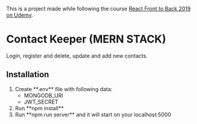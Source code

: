 This is a project made while following the course [React Front to Back 2019 on Udemy](https://www.udemy.com/course/modern-react-front-to-back).

# Contact Keeper (MERN STACK)
Login, register and delete, update and add new contacts.

## Installation

<ol>
<li>Create **.env** file with following data:
<ul>
<li>MONGODB_URI
<li>JWT_SECRET
</ul>
<li>Run **npm install**
<li>Run **npm run server** and it will start on your localhost:5000
</ol>
